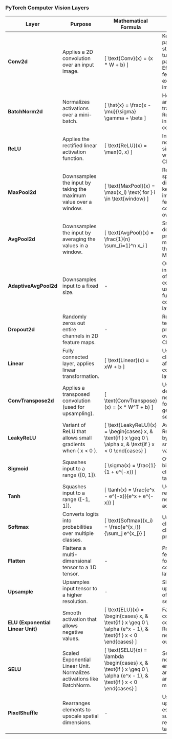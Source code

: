 ### PyTorch Computer Vision Layers

| **Layer**                   | **Purpose**                                            | **Mathematical Formula**                                     | **Key Points**                                                 |
|-----------------------------|--------------------------------------------------------|--------------------------------------------------------------|----------------------------------------------------------------|
| **Conv2d**                  | Applies a 2D convolution over an input image.           | \[ \text{Conv}(x) = (x * W + b) \]                          | Kernel size, padding, and stride are key tunable parameters. Efficient feature extraction in images. |
| **BatchNorm2d**             | Normalizes activations over a mini-batch.               | \[ \hat{x} = \frac{x - \mu}{\sigma} \gamma + \beta \]        | Helps stabilize and speed up training. Reduces internal covariate shift. |
| **ReLU**                    | Applies the rectified linear activation function.       | \[ \text{ReLU}(x) = \max(0, x) \]                           | Introduces non-linearity; simple and widely used in CNNs. |
| **MaxPool2d**               | Downsamples the input by taking the maximum value over a window. | \[ \text{MaxPool}(x) = \max(x_i) \text{ for } i \in \text{window} \] | Reduces spatial dimensions, keeping important features. Helps control overfitting. |
| **AvgPool2d**               | Downsamples the input by averaging the values in a window. | \[ \text{AvgPool}(x) = \frac{1}{n} \sum_{i=1}^n x_i \]        | Smoother downsampling; preserves more context than MaxPooling. |
| **AdaptiveAvgPool2d**       | Downsamples input to a fixed size.                      | -                                                            | Output size is independent of input size, commonly used before fully connected layers. |
| **Dropout2d**               | Randomly zeros out entire channels in 2D feature maps.  | -                                                            | Regularization technique to prevent overfitting in CNNs. |
| **Linear**                  | Fully connected layer, applies linear transformation.   | \[ \text{Linear}(x) = xW + b \]                              | Used for final classification after convolutional layers. |
| **ConvTranspose2d**         | Applies a transposed convolution (used for upsampling). | \[ \text{ConvTranspose}(x) = (x * W^T + b) \]                | Used in decoder networks (e.g., for image generation or segmentation). |
| **LeakyReLU**               | Variant of ReLU that allows small gradients when \( x < 0 \). | \[ \text{LeakyReLU}(x) = \begin{cases} x, & \text{if } x \geq 0 \\ \alpha x, & \text{if } x < 0 \end{cases} \] | Avoids dying ReLU problem by allowing small negative values. |
| **Sigmoid**                 | Squashes input to a range \([0, 1]\).                  | \[ \sigma(x) = \frac{1}{1 + e^{-x}} \]                       | Often used in binary classification tasks. |
| **Tanh**                    | Squashes input to a range \([-1, 1]\).                 | \[ \tanh(x) = \frac{e^x - e^{-x}}{e^x + e^{-x}} \]            | Useful in tasks requiring negative activations. |
| **Softmax**                 | Converts logits into probabilities over multiple classes. | \[ \text{Softmax}(x_i) = \frac{e^{x_i}}{\sum_j e^{x_j}} \]    | Used in multi-class classification problems. |
| **Flatten**                 | Flattens a multi-dimensional tensor to a 1D tensor.     | -                                                            | Prepares feature maps for fully connected layers. |
| **Upsample**                | Upsamples input tensor to a higher resolution.         | -                                                            | Simple, fast upsampling often used in segmentation. |
| **ELU (Exponential Linear Unit)** | Smooth activation that allows negative values.     | \[ \text{ELU}(x) = \begin{cases} x, & \text{if } x \geq 0 \\ \alpha (e^x - 1), & \text{if } x < 0 \end{cases} \] | Faster convergence compared to ReLU; allows negative outputs. |
| **SELU**                    | Scaled Exponential Linear Unit. Normalizes activations like BatchNorm. | \[ \text{SELU}(x) = \lambda \begin{cases} x, & \text{if } x \geq 0 \\ \alpha (e^x - 1), & \text{if } x < 0 \end{cases} \] | Self-normalizing, ensures mean and variance are maintained. |
| **PixelShuffle**            | Rearranges elements to upscale spatial dimensions.     | -                                                            | Used for upsampling, especially in super-resolution tasks. |
